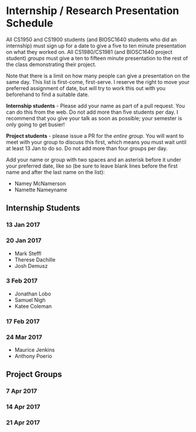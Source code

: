 # Internship / Research Presentation Schedule

All CS1950 and CS1900 students (and BIOSC1640 students who did an internship) must sign up for a date to give a five to ten minute presentation on what they worked on.  All CS1980/CS1981 (and BIOSC1640 project student) _groups_ must give a ten to fifteen minute presentation to the rest of the class demonstrating their project.

Note that there is a limit on how many people can give a presentation on the same day.  This list is first-come, first-serve.  I reserve the right to move your preferred assignment of date, but will try to work this out with you beforehand to find a suitable date.

__Internship students__ - Please add your name as part of a pull request.  You can do this from the web.  Do not add more than five students per day.  I recommend that you give your talk as soon as possible; your semester is only going to get busier!

__Project students__ - please issue a PR for the _entire group_.  You will want to meet with your group to discuss this first, which means you must wait until at least 13 Jan to do so. Do not add more than four groups per day.

Add your name or group with two spaces and an asterisk before it under your preferred date, like so (be sure to leave blank lines before the first name and after the last name on the list):

  * Namey McNamerson
  * Namette Nameyname
  
## Internship Students



### 13 Jan 2017


### 20 Jan 2017


  * Mark Steffl
  * Therese Dachille 
  * Josh Demusz

### 3 Feb 2017

  * Jonathan Lobo
  * Samuel Nigh
  * Katee Coleman


### 17 Feb 2017




### 24 Mar 2017

  * Maurice Jenkins
  * Anthony Poerio



## Project Groups




### 7 Apr 2017




###  14 Apr 2017




### 21 Apr 2017









